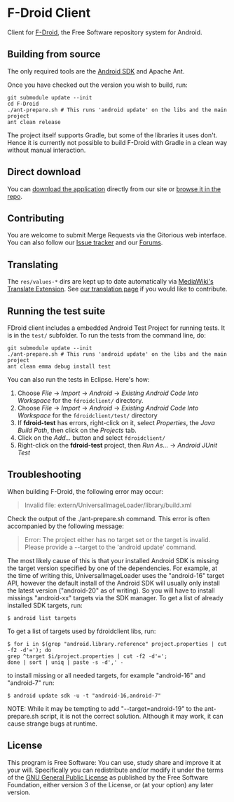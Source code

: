F-Droid Client
==============

Client for [F-Droid](https://fdroid.org), the Free Software repository system
for Android.


Building from source
--------------------

The only required tools are the [Android SDK](http://developer.android.com/sdk/index.html) and Apache Ant.

Once you have checked out the version you wish to build, run:

```
git submodule update --init
cd F-Droid
./ant-prepare.sh # This runs 'android update' on the libs and the main project
ant clean release
```

The project itself supports Gradle, but some of the libraries it uses don't.
Hence it is currently not possible to build F-Droid with Gradle in a clean way
without manual interaction.

Direct download
---------------

You can [download the application](https://f-droid.org/FDroid.apk) directly
from our site or [browse it in the
repo](https://f-droid.org/app/org.fdroid.fdroid).


Contributing
------------

You are welcome to submit Merge Requests via the Gitorious web interface. You
can also follow our [Issue tracker](https://f-droid.org/repository/issues/)
and our [Forums](https://f-droid.org/forums/).


Translating
-----------

The `res/values-*` dirs are kept up to date automatically via [MediaWiki's
Translate Extension](http://www.mediawiki.org/wiki/Extension:Translate). See
[our translation page](https://f-droid.org/wiki/page/Special:Translate) if you
would like to contribute.


Running the test suite
----------------------

FDroid client includes a embedded Android Test Project for running tests.  It
is in the `test/` subfolder.  To run the tests from the command line, do:

```
git submodule update --init
./ant-prepare.sh # This runs 'android update' on the libs and the main project
ant clean emma debug install test
```

You can also run the tests in Eclipse. Here's how:

1. Choose *File* -> *Import* -> *Android* -> *Existing Android Code Into Workspace* for the `fdroidclient/` directory.
2. Choose *File* -> *Import* -> *Android* -> *Existing Android Code Into Workspace* for the `fdroidclient/test/` directory
3. If **fdroid-test** has errors, right-click on it, select *Properties*, the
*Java Build Path*, then click on the *Projects* tab.
4. Click on the *Add...* button and select `fdroidclient/`
5. Right-click on the **fdroid-test** project, then *Run As...* -> *Android JUnit Test*


Troubleshooting
---------------

When building F-Droid, the following error may occur:

> Invalid file: extern/UniversalImageLoader/library/build.xml

Check the output of the ./ant-prepare.sh command. This error is often
accompanied by the following message:

> Error: The project either has no target set or the target is invalid.
> Please provide a --target to the 'android update' command.

The most likely cause of this is that your installed Android SDK is missing
the target version specified by one of the dependencies. For example, at the
time of writing this, UniversalImageLoader uses the "android-16" target API,
however the default install of the Android SDK will usually only install the
latest version ("android-20" as of writing). So you will have to install
missings "android-xx" targets via the SDK manager. To get a list of already
installed SDK targets, run:

```
$ android list targets
```

To get a list of targets used by fdroidclient libs, run:

```
$ for i in $(grep "android.library.reference" project.properties | cut -f2 -d'='); do
grep ^target $i/project.properties | cut -f2 -d'=';
done | sort | uniq | paste -s -d',' -
```
to install missing or all needed targets, for example "android-16" and "android-7" run:

```
$ android update sdk -u -t "android-16,android-7"
```

NOTE: While it may be tempting to add "--target=android-19" to the
ant-prepare.sh script, it is not the correct solution. Although it may work,
it can cause strange bugs at runtime.


License
-------

This program is Free Software: You can use, study share and improve it at your
will. Specifically you can redistribute and/or modify it under the terms of the
[GNU General Public License](https://www.gnu.org/licenses/gpl.html) as
published by the Free Software Foundation, either version 3 of the License, or
(at your option) any later version.
